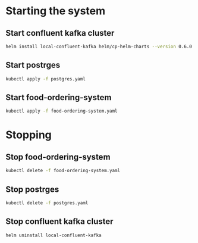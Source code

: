 # Starting the system

## Start confluent kafka cluster

```bash
helm install local-confluent-kafka helm/cp-helm-charts --version 0.6.0
```

## Start postrges

```bash
kubectl apply -f postgres.yaml
```

## Start food-ordering-system
```bash
kubectl apply -f food-ordering-system.yaml
```

# Stopping

## Stop food-ordering-system
```bash
kubectl delete -f food-ordering-system.yaml
```

## Stop postrges

```bash
kubectl delete -f postgres.yaml
```

## Stop confluent kafka cluster

```bash
helm uninstall local-confluent-kafka
```